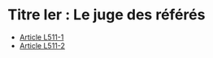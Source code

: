 # Titre Ier : Le juge des référés

- [Article L511-1](article-l511-1.md)
- [Article L511-2](article-l511-2.md)
